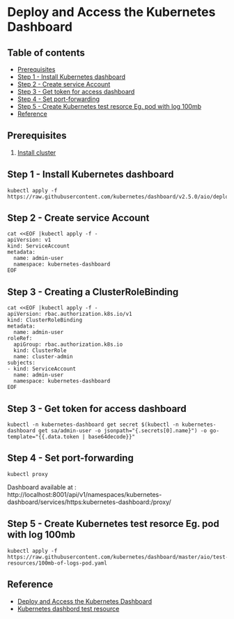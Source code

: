 # Deploy and Access the Kubernetes Dashboard
## Table of contents
  - [Prerequisites](#prerequisites)
  - [Step 1 - Install Kubernetes dashboard](#step-1---install-kubernetes-dashboard)
  - [Step 2 - Create service Account](#step-2---create-service-account)
  - [Step 3 - Get token for access dashboard](#step-3---get-token-for-access-dashboard)
  - [Step 4 - Set port-forwarding](#step-4---set-port-forwarding)
  - [Step 5 - Create Kubernetes test resorce Eg. pod with log 100mb](#step-5---create-kubernetes-test-resorce-eg-pod-with-log-100mb)
  - [Reference](#reference)
## Prerequisites
1. [Install cluster](../README.md)
## Step 1 - Install Kubernetes dashboard
```shell
kubectl apply -f https://raw.githubusercontent.com/kubernetes/dashboard/v2.5.0/aio/deploy/recommended.yaml
```
## Step 2 - Create service Account
```shell
cat <<EOF |kubectl apply -f -
apiVersion: v1
kind: ServiceAccount
metadata:
  name: admin-user
  namespace: kubernetes-dashboard
EOF
```
## Step 3 - Creating a ClusterRoleBinding
```shell
cat <<EOF |kubectl apply -f -
apiVersion: rbac.authorization.k8s.io/v1
kind: ClusterRoleBinding
metadata:
  name: admin-user
roleRef:
  apiGroup: rbac.authorization.k8s.io
  kind: ClusterRole
  name: cluster-admin
subjects:
- kind: ServiceAccount
  name: admin-user
  namespace: kubernetes-dashboard
EOF
```
## Step 3 - Get token for access dashboard
```shell
kubectl -n kubernetes-dashboard get secret $(kubectl -n kubernetes-dashboard get sa/admin-user -o jsonpath="{.secrets[0].name}") -o go-template="{{.data.token | base64decode}}"
```
## Step 4 - Set port-forwarding
```shell
kubectl proxy
```
Dashboard available at : http://localhost:8001/api/v1/namespaces/kubernetes-dashboard/services/https:kubernetes-dashboard:/proxy/

## Step 5 - Create Kubernetes test resorce Eg. pod with log 100mb
```shell
kubectl apply -f https://raw.githubusercontent.com/kubernetes/dashboard/master/aio/test-resources/100mb-of-logs-pod.yaml
```
## Reference
 - [Deploy and Access the Kubernetes Dashboard](https://kubernetes.io/docs/tasks/access-application-cluster/web-ui-dashboard/)
 - [Kubernetes dashbord test resource](https://github.com/kubernetes/dashboard/tree/master/aio/test-resources)